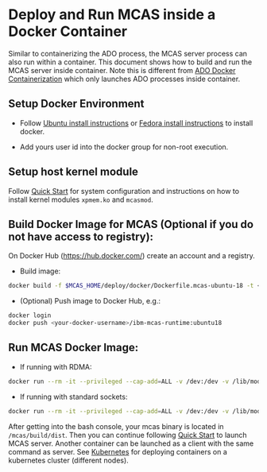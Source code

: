 # Deploy and Run MCAS inside a Docker Container

Similar to containerizing the ADO process, the MCAS server process can
also run within a container. This document shows how to build and run
the MCAS server inside container. Note this is different from [ADO Docker Containerization](./ado-docker.md) which only launches ADO processes inside container.

## Setup Docker Environment
- Follow [Ubuntu install instructions](https://docs.docker.com/install/linux/docker-ce/ubuntu/) 
or [Fedora install instructions](https://docs.docker.com/engine/install/fedora/) to install docker.

- Add yours user id into the docker group for non-root execution.

## Setup host kernel module
Follow [Quick Start](./quick_start.md) for system configuration and instructions on how to install kernel modules ```xpmem.ko``` and ```mcasmod```.

## Build Docker Image for MCAS (Optional if you do not have access to registry):

On Docker Hub (https://hub.docker.com/) create an account and a registry.

- Build image:
```bash
docker build -f $MCAS_HOME/deploy/docker/Dockerfile.mcas-ubuntu-18 -t <your-docker-username>/ibm-mcas-runtime:ubuntu18 .
  ```

- (Optional) Push image to Docker Hub, e.g.:
```bash
docker login
docker push <your-docker-username>/ibm-mcas-runtime:ubuntu18
```

## Run MCAS Docker Image:

- If running with RDMA:
```bash
docker run --rm -it --privileged --cap-add=ALL -v /dev:/dev -v /lib/modules:/lib/modules --net=host --device=/dev/infiniband/uverbs0 --device=/dev/infiniband/rdma_cm --ulimit memlock=-1 <your-docker-username>/ibm-mcas-runtime:ubuntu18 bash
```

- If running with standard sockets:
```bash
docker run --rm -it --privileged --cap-add=ALL -v /dev:/dev -v /lib/modules:/lib/modules --ulimit memlock=-1 <your-docker-username>/ibm-mcas-runtime:ubuntu18 bash
```

After getting into the bash console, your mcas binary is located in
```/mcas/build/dist```. Then you can continue following [Quick
Start](./quick_start.md) to launch MCAS server. Another container can
be launched as a client with the same command as server. See
[Kubernetes](./kubernetes.md) for deploying containers on a kubernetes
cluster (different nodes).


